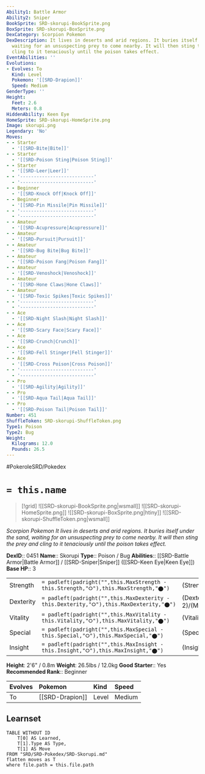 ```yaml
---
Ability1: Battle Armor
Ability2: Sniper
BookSprite: SRD-skorupi-BookSprite.png
BoxSprite: SRD-skorupi-BoxSprite.png
DexCategory: Scorpion Pokemon
DexDescription: It lives in deserts and arid regions. It buries itself under the sand,
  waiting for an unsuspecting prey to come nearby. It will then sting the prey and
  cling to it tenaciously until the poison takes effect.
EventAbilities: ''
Evolutions:
- Evolves: To
  Kind: Level
  Pokemon: '[[SRD-Drapion]]'
  Speed: Medium
GenderType: ''
Height:
  Feet: 2.6
  Meters: 0.8
HiddenAbility: Keen Eye
HomeSprite: SRD-skorupi-HomeSprite.png
Image: skorupi.png
Legendary: 'No'
Moves:
- - Starter
  - '[[SRD-Bite|Bite]]'
- - Starter
  - '[[SRD-Poison Sting|Poison Sting]]'
- - Starter
  - '[[SRD-Leer|Leer]]'
- - '---------------------------'
  - '---------------------------'
- - Beginner
  - '[[SRD-Knock Off|Knock Off]]'
- - Beginner
  - '[[SRD-Pin Missile|Pin Missile]]'
- - '---------------------------'
  - '---------------------------'
- - Amateur
  - '[[SRD-Acupressure|Acupressure]]'
- - Amateur
  - '[[SRD-Pursuit|Pursuit]]'
- - Amateur
  - '[[SRD-Bug Bite|Bug Bite]]'
- - Amateur
  - '[[SRD-Poison Fang|Poison Fang]]'
- - Amateur
  - '[[SRD-Venoshock|Venoshock]]'
- - Amateur
  - '[[SRD-Hone Claws|Hone Claws]]'
- - Amateur
  - '[[SRD-Toxic Spikes|Toxic Spikes]]'
- - '---------------------------'
  - '---------------------------'
- - Ace
  - '[[SRD-Night Slash|Night Slash]]'
- - Ace
  - '[[SRD-Scary Face|Scary Face]]'
- - Ace
  - '[[SRD-Crunch|Crunch]]'
- - Ace
  - '[[SRD-Fell Stinger|Fell Stinger]]'
- - Ace
  - '[[SRD-Cross Poison|Cross Poison]]'
- - '---------------------------'
  - '---------------------------'
- - Pro
  - '[[SRD-Agility|Agility]]'
- - Pro
  - '[[SRD-Aqua Tail|Aqua Tail]]'
- - Pro
  - '[[SRD-Poison Tail|Poison Tail]]'
Number: 451
ShuffleToken: SRD-skorupi-ShuffleToken.png
Type1: Poison
Type2: Bug
Weight:
  Kilograms: 12.0
  Pounds: 26.5
---
```


#PokeroleSRD/Pokedex

# `= this.name`

> [!grid]
> ![[SRD-skorupi-BookSprite.png|wsmall]]
> ![[SRD-skorupi-HomeSprite.png]]
> ![[SRD-skorupi-BoxSprite.png|htiny]]
> ![[SRD-skorupi-ShuffleToken.png|wsmall]]


*Scorpion Pokemon*
*It lives in deserts and arid regions. It buries itself under the sand, waiting for an unsuspecting prey to come nearby. It will then sting the prey and cling to it tenaciously until the poison takes effect.*

**DexID**:: 0451
**Name**:: Skorupi
**Type**:: Poison / Bug
**Abilities**:: [[SRD-Battle Armor|Battle Armor]] / [[SRD-Sniper|Sniper]] ([[SRD-Keen Eye|Keen Eye]])
**Base HP**:: 3

|           |                                                                                        |                                          |
| --------- | -------------------------------------------------------------------------------------- | ---------------------------------------- |
| Strength  | `= padleft(padright("",this.MaxStrength - this.Strength,"⭘"),this.MaxStrength,"⬤")`    | (Strength::2)/(MaxStrength::4)   |
| Dexterity | `= padleft(padright("",this.MaxDexterity - this.Dexterity,"⭘"),this.MaxDexterity,"⬤")` | (Dexterity:: 2)/(MaxDexterity::4) |
| Vitality  | `= padleft(padright("",this.MaxVitality - this.Vitality,"⭘"),this.MaxVitality,"⬤")`    | (Vitality::2)/(MaxVitality::5)   |
| Special   | `= padleft(padright("",this.MaxSpecial - this.Special,"⭘"),this.MaxSpecial,"⬤")`       | (Special::1)/(MaxSpecial::3)     |
| Insight   | `= padleft(padright("",this.MaxInsight - this.Insight,"⭘"),this.MaxInsight,"⬤")`       | (Insight::2)/(MaxInsight::4)     |

**Height**: 2'6" / 0.8m
**Weight**: 26.5lbs / 12.0kg
**Good Starter**:: Yes
**Recommended Rank**:: Beginner

| Evolves   | Pokemon         | Kind   | Speed   |
|:----------|:----------------|:-------|:--------|
| To        | [[SRD-Drapion]] | Level  | Medium  |

## Learnset

```dataview
TABLE WITHOUT ID
    T[0] AS Learned,
    T[1].Type AS Type,
    T[1] AS Move
FROM "SRD/SRD-Pokedex/SRD-Skorupi.md"
flatten moves as T
where file.path = this.file.path
```
